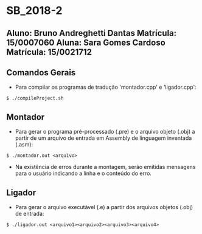 # SB_2018-2

Aluno: Bruno Andreghetti Dantas                 Matrícula: 15/0007060
Aluna: Sara Gomes Cardoso                       Matrícula: 15/0021712
---------------------------------------------------------------------

## Comandos Gerais

* Para compilar os programas de tradução 'montador.cpp' e 'ligador.cpp':

`$ ./compileProject.sh`

## Montador

* Para gerar o programa pré-processado (.pre) e o arquivo objeto (.obj)
a partir de um arquivo de entrada em Assembly de linguagem inventada
(.asm): 

```
$ ./montador.out <arquivo>

```
* Na existência de erros durante a montagem, serão emitidas mensagens para o usuário indicando
a linha e o conteúdo do erro.

## Ligador

* Para gerar o arquivo executável (.e) a partir dos arquivos objetos (.obj)
de entrada:

```
$ ./ligador.out <arquivo1><arquivo2><arquivo3><arquivo4>

```

